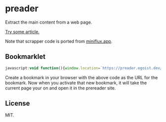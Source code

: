 # preader

Extract the main content from a web page.

[Try some article.](https://preader.egoist.dev/?url=https://foreignpolicy.com/2021/05/28/fragile-india-strong-india/)

Note that scrapper code is ported from [miniflux.app](https://miniflux.app/).

## Bookmarklet

```js
javascript:void function(){window.location=`https://preader.egoist.dev/%3Furl=${window.location.href}`}();
```

Create a bookmark in your browser with the above code as the URL for the bookmark. Now when you activate that new bookmark, it will take the current page your on and open it in the prereader site.

## License

MIT.
